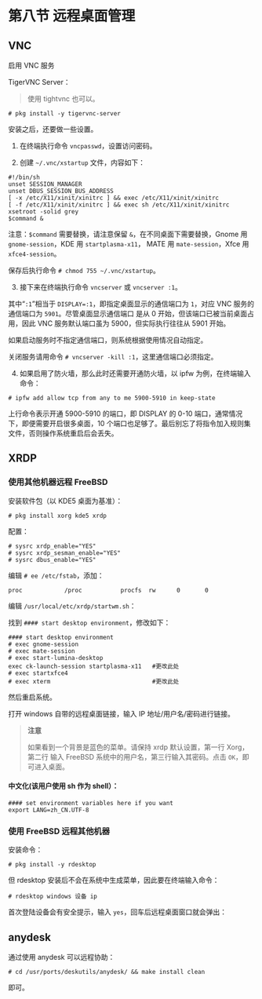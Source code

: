 # 第八节 远程桌面管理

## VNC

启用 VNC 服务

TigerVNC Server：

>使用 tightvnc 也可以。

```
# pkg install -y tigervnc-server 
```

安装之后，还要做一些设置。

1. 在终端执行命令 `vncpasswd`，设置访问密码。

2. 创建 `~/.vnc/xstartup` 文件，内容如下：

```
#!/bin/sh 
unset SESSION_MANAGER 
unset DBUS_SESSION_BUS_ADDRESS 
[ -x /etc/X11/xinit/xinitrc ] && exec /etc/X11/xinit/xinitrc 
[ -f /etc/X11/xinit/xinitrc ] && exec sh /etc/X11/xinit/xinitrc 
xsetroot -solid grey 
$command &  
```

注意：`$command` 需要替换，请注意保留 `&`，在不同桌面下需要替换，Gnome 用 `gnome-session`，KDE 用 `startplasma-x11`， MATE 用 `mate-session`，Xfce 用 `xfce4-session`。

保存后执行命令 `# chmod 755 ~/.vnc/xstartup`。

3. 接下来在终端执行命令 `vncserver` 或 `vncserver :1`。

其中“`:1`”相当于 `DISPLAY=:1`，即指定桌面显示的通信端口为 `1`，对应 VNC 服务的通信端口为 `5901`。尽管桌面显示通信端口 是从 0 开始，但该端口已被当前桌面占用，因此 VNC 服务默认端口虽为 5900，但实际执行往往从 5901 开始。

如果启动服务时不指定通信端口，则系统根据使用情况自动指定。

关闭服务请用命令 `# vncserver -kill :1`，这里通信端口必须指定。

4. 如果启用了防火墙，那么此时还需要开通防火墙，以 ipfw 为例，在终端输入命令：

```
# ipfw add allow tcp from any to me 5900-5910 in keep-state 
```

上行命令表示开通 5900-5910 的端口，即 DISPLAY 的 0-10 端口，通常情况下，即便需要开启很多桌面，10 个端口也足够了。最后别忘了将指令加入规则集文件，否则操作系统重启后会丢失。

## XRDP


### 使用其他机器远程 FreeBSD

安装软件包（以 KDE5 桌面为基准）：

```
# pkg install xorg kde5 xrdp 
```

配置：

```
# sysrc xrdp_enable="YES"
# sysrc xrdp_sesman_enable="YES"
# sysrc dbus_enable="YES"
```

编辑 `# ee /etc/fstab`，添加：

```
proc            /proc           procfs  rw      0       0
```

编辑  `/usr/local/etc/xrdp/startwm.sh`：

找到 `#### start desktop environment`，修改如下：

```
#### start desktop environment
# exec gnome-session
# exec mate-session
# exec start-lumina-desktop
exec ck-launch-session startplasma-x11   #更改此处
# exec startxfce4
# exec xterm                             #更改此处
```

然后重启系统。

打开 windows 自带的远程桌面链接，输入 IP 地址/用户名/密码进行链接。

>**注意**
>
>如果看到一个背景是蓝色的菜单。请保持 xrdp 默认设置，第一行 Xorg，第二行 输入 FreeBSD 系统中的用户名，第三行输入其密码。点击 `OK`，即可进入桌面。


#### 中文化(该用户使用 sh 作为 shell）：

```
#### set environment variables here if you want
export LANG=zh_CN.UTF-8
```


### 使用 FreeBSD 远程其他机器
安装命令：

```
# pkg install -y rdesktop 
```

但 rdesktop 安装后不会在系统中生成菜单，因此要在终端输入命令：

```
# rdesktop windows 设备 ip 
```

首次登陆设备会有安全提示，输入 `yes`，回车后远程桌面窗口就会弹出：

## anydesk

通过使用 anydesk 可以远程协助：

```
# cd /usr/ports/deskutils/anydesk/ && make install clean
```

即可。

